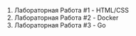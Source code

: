 1) Лабораторная Работа #1 - HTML/CSS
2) Лабораторная Работа #2 - Docker
3) Лабораторная Работа #3 - Go
